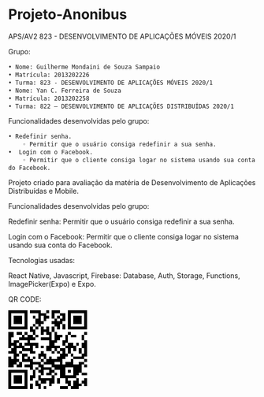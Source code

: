 # Projeto-Anonibus
APS/AV2 823 - DESENVOLVIMENTO DE APLICAÇÕES MÓVEIS 2020/1

Grupo:
    
    • Nome: Guilherme Mondaini de Souza Sampaio
    • Matrícula: 2013202226
    • Turma: 823 - DESENVOLVIMENTO DE APLICAÇÕES MÓVEIS 2020/1
    • Nome: Yan C. Ferreira de Souza
    • Matrícula: 2013202258	
    • Turma: 822 – DESENVOLVIMENTO DE APLICAÇÕES DISTRIBUÍDAS 2020/1
    
Funcionalidades desenvolvidas pelo grupo:
    
    • Redefinir senha.
        ◦ Permitir que o usuário consiga redefinir a sua senha.
    •  Login com o Facebook.
        ◦ Permitir que o cliente consiga logar no sistema usando sua conta do Facebook.
        
Projeto criado para avaliação da matéria de Desenvolvimento de Aplicações Distribuídas e Mobile.

Funcionalidades desenvolvidas pelo grupo:

Redefinir senha: Permitir que o usuário consiga redefinir a sua senha.

Login com o Facebook: Permitir que o cliente consiga logar no sistema usando sua conta do Facebook.

Tecnologias usadas:

React Native, Javascript, Firebase: Database, Auth, Storage, Functions, ImagePicker(Expo) e Expo.


QR CODE:

![QR](download.png)
